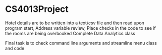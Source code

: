# CS4013Project

Hotel details are to be written into a text/csv file and then read upon program start,
Address variable review,
Place checks in the code to see if the rooms are being overbooked
Complete Data Analytics class



Final task is to check command line arguments and streamline menu class and code
